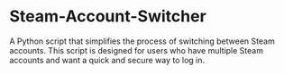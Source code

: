 # Steam-Account-Switcher
A Python script that simplifies the process of switching between Steam accounts. This script is designed for users who have multiple Steam accounts and want a quick and secure way to log in.
